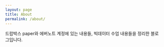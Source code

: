 ```yaml
---
layout: page
title: About
permalink: /about/
---
```


<!--Some information about you!-->
드랍박스 paper와 에버노트 계정에 있는 내용들, 빅데이터 수업 내용들을 정리한 블로그입니다.
